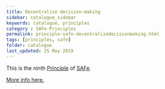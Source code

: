 ```yaml
---
title: Decentralize decision-making
sidebar: catalogue_sidebar
keywords: catalogue, principles
category : SAFe-Principles
permalink: principle-safe-decentralizedecisionmaking.html
tags: [principles, safe]
folder: catalogue
last_updated: 25 May 2019
---
```


This is the ninth [Principle](principles) of [SAFe](safe-archetype).

[More info here.](http://scaledagileframework.com/decentralize-decision-making/)